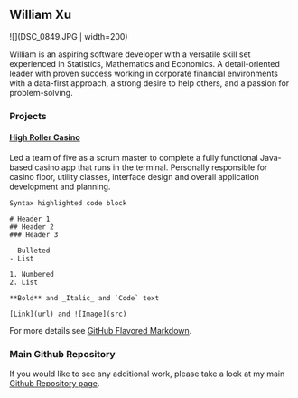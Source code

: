 ## William Xu

![](DSC_0849.JPG | width=200)

William is an aspiring software developer with a versatile skill set experienced in Statistics, Mathematics and Economics.  A detail-oriented leader with proven success working in corporate financial environments with a data-first approach, a strong desire to help others, and a passion for problem-solving.


### Projects

#### [High Roller Casino](https://github.com/WilliamHXu/Maven.Casino)

Led a team of five as a scrum master to complete a fully functional Java-based casino app that runs in the terminal. Personally responsible for casino floor, utility classes, interface design and overall application development and planning. 

```
Syntax highlighted code block

# Header 1
## Header 2
### Header 3

- Bulleted
- List

1. Numbered
2. List

**Bold** and _Italic_ and `Code` text

[Link](url) and ![Image](src)
```

For more details see [GitHub Flavored Markdown](https://guides.github.com/features/mastering-markdown/).

### Main Github Repository

If you would like to see any additional work, please take a look at my main [Github Repository page](https://github.com/WilliamHXu/).
